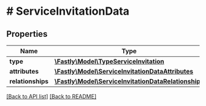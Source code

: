 # # ServiceInvitationData

## Properties

Name | Type | Description | Notes
------------ | ------------- | ------------- | -------------
**type** | [**\Fastly\Model\TypeServiceInvitation**](TypeServiceInvitation.md) |  | [optional] 
**attributes** | [**\Fastly\Model\ServiceInvitationDataAttributes**](ServiceInvitationDataAttributes.md) |  | [optional] 
**relationships** | [**\Fastly\Model\ServiceInvitationDataRelationships**](ServiceInvitationDataRelationships.md) |  | [optional] 


[[Back to API list]](../../README.md#endpoints) [[Back to README]](../../README.md)

